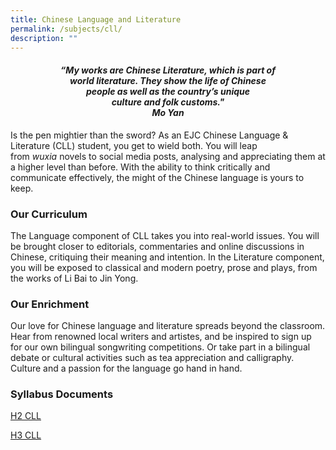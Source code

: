 ```yaml
---
title: Chinese Language and Literature
permalink: /subjects/cll/
description: ""
---
```

<center><h4><em>“My works are Chinese Literature, which is part of<br>world literature. They show the life of Chinese<br>people as well as the country’s unique<br>culture and folk customs."<br><b>Mo Yan</b></em></h4></center>

Is the pen mightier than the sword? As an EJC Chinese Language &amp; Literature (CLL) student, you get to wield both. You will leap from&nbsp;_wuxia_&nbsp;novels to social media posts, analysing and appreciating them at a higher level than before. With the ability to think critically and communicate effectively, the might of the Chinese language is yours to keep.

### Our Curriculum

The Language component of CLL takes you into real-world issues. You will be brought closer to editorials, commentaries and online discussions in Chinese, critiquing their meaning and intention. In the Literature component, you will be exposed to classical and modern poetry, prose and plays, from the works of Li Bai to Jin Yong.

### Our Enrichment

Our love for Chinese language and literature spreads beyond the classroom. Hear from renowned local writers and artistes, and be inspired to sign up for our own bilingual songwriting competitions. Or take part in a bilingual debate or cultural activities such as tea appreciation and calligraphy. Culture and a passion for the language go hand in hand.

### Syllabus Documents

[H2 CLL](https://www.seab.gov.sg/docs/default-source/national-examinations/syllabus/alevel/2024syllabus/9575_y24_sy.pdf)


[H3 CLL](https://www.seab.gov.sg/docs/default-source/national-examinations/syllabus/alevel/2024syllabus/9901_y24_sy.pdf)